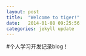 ```yaml
---
layout: post
title:  "Welcome to tiger!"
date:   2014-01-08 09:25:56
categories: jekyll update
---
```

#个人学习开发记录blog！

[jekyll-gh]: https://github.com/mojombo/jekyll
[jekyll]:    http://jekyllrb.com
